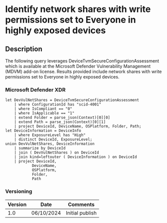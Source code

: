 # Identify network shares with write permissions set to Everyone in highly exposed devices

## Description

The following query leverages DeviceTvmSecureConfigurationAssessment which is available at the Microsoft Defender Vulnerability Management (MDVM) add-on license. Results provided include network shares with write permissions set to Everyone in highly exposed devices.

### Microsoft Defender XDR
```
let DevVulNetShares = DeviceTvmSecureConfigurationAssessment 
    | where ConfigurationId has "scid-4001"
    | where IsCompliant == "0"
    | where IsApplicable == "1"
    | extend Folder = parse_json(Context)[0][0]
    | extend Path = parse_json(Context)[0][1]
    | project DeviceId, DeviceName, OSPlatform, Folder, Path;
let DeviceInformation = DeviceInfo
    | where ExposureLevel has "High"
    | distinct DeviceId, ExposureLevel;
union DevVulNetShares, DeviceInformation
    | summarize by DeviceId
    | join ( DevVulNetShares ) on DeviceId
    | join kind=leftouter ( DeviceInformation ) on DeviceId
    | project DeviceId,
            DeviceName,
            OSPlatform, 
            Folder, 
            Path
```

### Versioning
| Version       | Date          | Comments                               |
| ------------- |---------------| ---------------------------------------|
| 1.0           | 06/10/2024    | Initial publish                        |
